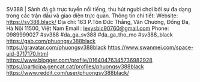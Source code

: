 SV388 | Sảnh đá gà trực tuyến nổi tiếng, thu hút người chơi bởi sự đa dạng trong các trận đấu và giao diện trực quan.
Thông tin chi tiết:
Website: https://sv388.black/
Địa chỉ: 163 P.Tôn Đức Thắng, Văn Chương, Đống Đa, Hà Nội 11500, Việt Nam
Email : lexysbic90760@gmail.com
Phone: 0989999027
#sv388 #da_ga_sv388 #da_ga_tho_mo #sv388_black
https://gab.com/phuongsv388black
https://gravatar.com/phuongsv388black
https://www.swanmei.com/space-uid-3717170.html
https://www.blogger.com/profile/01640476345736982928
https://participa.gencat.cat/profiles/phuongsv388black
https://www.reddit.com/user/phuongsv388black/
